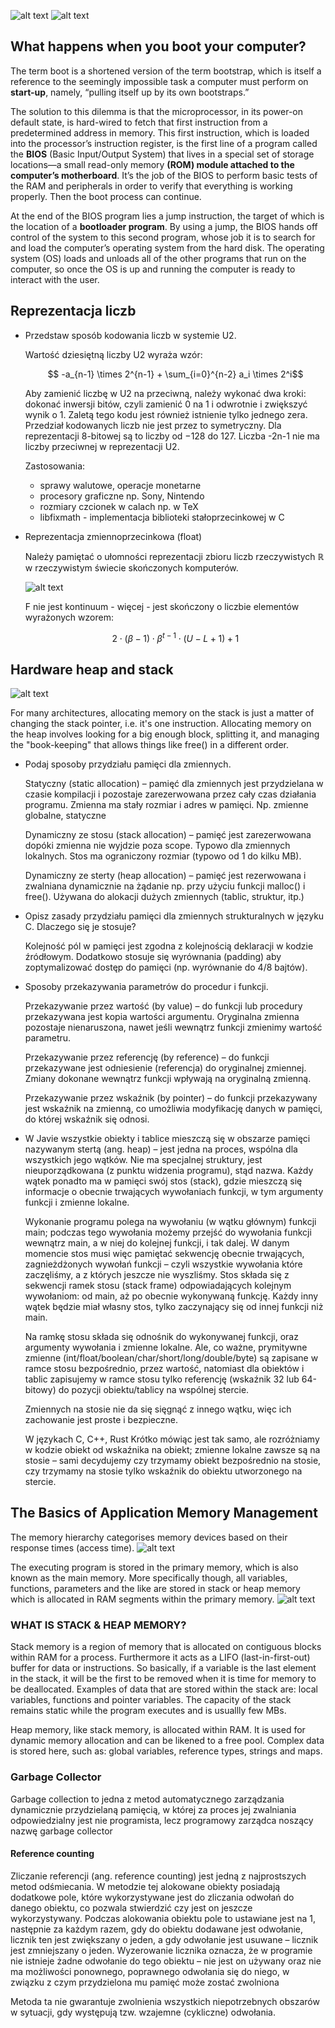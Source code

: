 
![alt text](figs/simple_computer.png) ![alt text](figs/simple_computer_2.png)

## What happens when you boot your computer?

The term boot is a shortened version of the term bootstrap, which is itself a reference to the
seemingly impossible task a computer must perform on **start-up**, namely, “pulling itself up by its
own bootstraps.”

The solution to this dilemma is that the microprocessor, in its power-on default state, is
hard-wired to fetch that first instruction from a predetermined address in memory. This first
instruction, which is loaded into the processor’s instruction register, is the first line of a
program called the **BIOS** (Basic Input/Output System) that lives in a special set of storage
locations—a small read-only memory **(ROM) module attached to the computer’s motherboard**. It’s the
job of the BIOS to perform basic tests of the RAM and peripherals in order to verify that everything
is working properly. Then the boot process can continue.

At the end of the BIOS program lies a jump instruction, the target of which is the location of a
**bootloader program**. By using a jump, the BIOS hands off control of the system to this second
program, whose job it is to search for and load the computer’s operating system from the hard disk.
The operating system (OS) loads and unloads all of the other programs that run on the computer, so
once the OS is up and running the computer is ready to interact with the user.

## Reprezentacja liczb

* Przedstaw sposób kodowania liczb w systemie U2.

  Wartość dziesiętną liczby U2 wyraża wzór:
  ```math
    -a_{n-1} \times 2^{n-1} + \sum_{i=0}^{n-2} a_i \times 2^i
  ```
  Aby zamienić liczbę w U2 na przeciwną, należy wykonać dwa kroki: dokonać inwersji bitów, czyli
  zamienić 0 na 1 i odwrotnie i zwiększyć wynik o 1. Zaletą tego kodu jest również istnienie tylko
  jednego zera. Przedział kodowanych liczb nie jest przez to symetryczny. Dla reprezentacji
  8-bitowej są to liczby od −128 do 127. Liczba -2n-1 nie ma liczby przeciwnej w reprezentacji U2.

  Zastosowania:
    - sprawy walutowe, operacje monetarne
    - procesory graficzne np. Sony, Nintendo
    - rozmiary czcionek w calach np. w TeX
    - libfixmath - implementacja biblioteki stałoprzecinkowej w C

* Reprezentacja zmiennoprzecinkowa (float)

  Należy pamiętać o ułomności reprezentacji zbioru liczb rzeczywistych $\mathbb{R}$ w rzeczywistym
  świecie skończonych komputerów.
  
  ![alt text](figs/floating_point.png)

  F nie jest kontinuum - więcej - jest skończony o liczbie elementów wyrażonych wzorem:
  ```math
    2 \cdot (\beta - 1) \cdot \beta^{t-1} \cdot (U - L + 1) + 1
  ```


## Hardware heap and stack
![alt text](figs/memory.png)

For many architectures, allocating memory on the stack is just a matter of changing the stack
pointer, i.e. it's one instruction. Allocating memory on the heap involves looking for a big enough
block, splitting it, and managing the "book-keeping" that allows things like free() in a different
order.

* Podaj sposoby przydziału pamięci dla zmiennych. 

  Statyczny (static allocation) – pamięć dla zmiennych jest przydzielana w czasie kompilacji i
  pozostaje zarezerwowana przez cały czas działania programu. Zmienna ma stały rozmiar i adres w
  pamięci. Np. zmienne globalne, statyczne
  
  Dynamiczny ze stosu (stack allocation) – pamięć jest zarezerwowana dopóki zmienna nie wyjdzie poza
  scope. Typowo dla zmiennych lokalnych. Stos ma ograniczony rozmiar (typowo od 1 do kilku MB).
  
  Dynamiczny ze sterty (heap allocation) – pamięć jest rezerwowana i zwalniana dynamicznie na
  żądanie np. przy użyciu funkcji malloc() i free(). Używana do alokacji dużych zmiennych (tablic,
  struktur, itp.)

* Opisz zasady przydziału pamięci dla zmiennych strukturalnych w języku C. Dlaczego się je stosuje?
  
  Kolejność pól w pamięci jest zgodna z kolejnością deklaracji w kodzie źródłowym. Dodatkowo stosuje
  się wyrównania (padding) aby zoptymalizować dostęp do pamięci (np. wyrównanie do 4/8 bajtów).


* Sposoby przekazywania parametrów do procedur i funkcji.

  Przekazywanie przez wartość (by value) – do funkcji lub procedury przekazywana jest kopia wartości
  argumentu. Oryginalna zmienna pozostaje nienaruszona, nawet jeśli wewnątrz funkcji zmienimy
  wartość parametru.
  
  Przekazywanie przez referencję (by reference) – do funkcji przekazywane jest odniesienie
  (referencja) do oryginalnej zmiennej. Zmiany dokonane wewnątrz funkcji wpływają na oryginalną
  zmienną.
  
  Przekazywanie przez wskaźnik (by pointer) – do funkcji przekazywany jest wskaźnik na zmienną, co
  umożliwia modyfikację danych w pamięci, do której wskaźnik się odnosi.


* W Javie wszystkie obiekty i tablice mieszczą się w obszarze pamięci nazywanym stertą (ang. heap) –
  jest jedna na proces, wspólna dla wszystkich jego wątków. Nie ma specjalnej struktury, jest
  nieuporządkowana (z punktu widzenia programu), stąd nazwa. Każdy wątek ponadto ma w pamięci swój
  stos (stack), gdzie mieszczą się informacje o obecnie trwających wywołaniach funkcji, w tym
  argumenty funkcji i zmienne lokalne.

  Wykonanie programu polega na wywołaniu (w wątku głównym) funkcji main; podczas tego wywołania
  możemy przejść do wywołania funkcji wewnątrz main, a w niej do kolejnej funkcji, i tak dalej. W
  danym momencie stos musi więc pamiętać sekwencję obecnie trwających, zagnieżdżonych wywołań
  funkcji – czyli wszystkie wywołania które zaczęliśmy, a z których jeszcze nie wyszliśmy. Stos
  składa się z sekwencji ramek stosu (stack frame) odpowiadających kolejnym wywołaniom: od main, aż
  po obecnie wykonywaną funkcję. Każdy inny wątek będzie miał własny stos, tylko zaczynający się od
  innej funkcji niż main.

  Na ramkę stosu składa się odnośnik do wykonywanej funkcji, oraz argumenty wywołania i zmienne
  lokalne. Ale, co ważne, prymitywne zmienne (int/float/boolean/char/short/long/double/byte) są
  zapisane w ramce stosu bezpośrednio, przez wartość, natomiast dla obiektów i tablic zapisujemy w
  ramce stosu tylko referencję (wskaźnik 32 lub 64-bitowy) do pozycji obiektu/tablicy na wspólnej
  stercie.

  Zmiennych na stosie nie da się sięgnąć z innego wątku, więc ich zachowanie jest proste i
  bezpieczne.

  W językach C, C++, Rust Krótko mówiąc jest tak samo, ale rozróżniamy w kodzie obiekt od wskaźnika
  na obiekt; zmienne lokalne zawsze są na stosie – sami decydujemy czy trzymamy obiekt bezpośrednio
  na stosie, czy trzymamy na stosie tylko wskaźnik do obiektu utworzonego na stercie.

## The Basics of Application Memory Management

The memory hierarchy categorises memory devices based on their response times (access time).
![alt text](figs/mem_hierarchy.png)

The executing program is stored in the primary memory, which is also known as the main memory. More
specifically though, all variables, functions, parameters and the like are stored in stack or heap
memory which is allocated in RAM segments within the primary memory.
![alt text](figs/mem_org.png)

### WHAT IS STACK & HEAP MEMORY?

Stack memory is a region of memory that is allocated on contiguous blocks within RAM for a process.
Furthermore it acts as a LIFO (last-in-first-out) buffer for data or instructions. So basically, if
a variable is the last element in the stack, it will be the first to be removed when it is time for
memory to be deallocated. Examples of data that are stored within the stack are: local variables,
functions and pointer variables. The capacity of the stack remains static while the program executes
and is usuallly few MBs.

Heap memory, like stack memory, is allocated within RAM. It is used for dynamic memory allocation
and can be likened to a free pool. Complex data is stored here, such as: global variables, reference
types, strings and maps.

### Garbage Collector

Garbage collection to jedna z metod automatycznego zarządzania dynamicznie przydzielaną pamięcią, w
której za proces jej zwalniania odpowiedzialny jest nie programista, lecz programowy zarządca
noszący nazwę garbage collector

#### Reference counting

Zliczanie referencji (ang. reference counting) jest jedną z najprostszych metod odśmiecania. W
metodzie tej alokowane obiekty posiadają dodatkowe pole, które wykorzystywane jest do zliczania
odwołań do danego obiektu, co pozwala stwierdzić czy jest on jeszcze wykorzystywany. Podczas
alokowania obiektu pole to ustawiane jest na 1, następnie za każdym razem, gdy do obiektu dodawane
jest odwołanie, licznik ten jest zwiększany o jeden, a gdy odwołanie jest usuwane – licznik jest
zmniejszany o jeden. Wyzerowanie licznika oznacza, że w programie nie istnieje żadne odwołanie do
tego obiektu – nie jest on używany oraz nie ma możliwości ponownego, poprawnego odwołania się do
niego, w związku z czym przydzielona mu pamięć może zostać zwolniona

Metoda ta nie gwarantuje zwolnienia wszystkich niepotrzebnych obszarów w sytuacji, gdy występują
tzw. wzajemne (cykliczne) odwołania.
